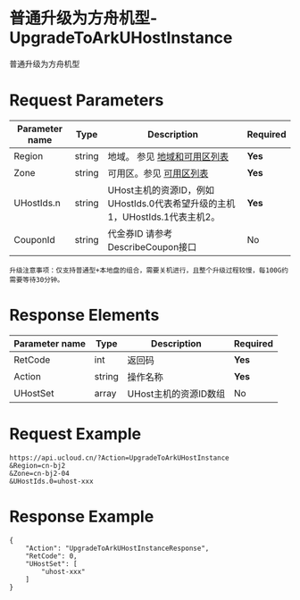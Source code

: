 # 普通升级为方舟机型-UpgradeToArkUHostInstance

普通升级为方舟机型

# Request Parameters
|Parameter name|Type|Description|Required|
|---|---|---|---|
|Region|string|地域。 参见 [地域和可用区列表](api/summary/regionlist)|**Yes**|
|Zone|string|可用区。参见 [可用区列表](api/summary/regionlist)|**Yes**|
|UHostIds.n|string|UHost主机的资源ID，例如UHostIds.0代表希望升级的主机1，UHostIds.1代表主机2。|**Yes**|
|CouponId|string|代金券ID 请参考DescribeCoupon接口|No|

```
升级注意事项：仅支持普通型+本地盘的组合，需要关机进行，且整个升级过程较慢，每100G约需要等待30分钟。
```

# Response Elements
|Parameter name|Type|Description|Required|
|---|---|---|---|
|RetCode|int|返回码|**Yes**|
|Action|string|操作名称|**Yes**|
|UHostSet|array|UHost主机的资源ID数组|No|

# Request Example
```
https://api.ucloud.cn/?Action=UpgradeToArkUHostInstance
&Region=cn-bj2
&Zone=cn-bj2-04
&UHostIds.0=uhost-xxx
```

# Response Example
```
{
    "Action": "UpgradeToArkUHostInstanceResponse", 
    "RetCode": 0, 
    "UHostSet": [
        "uhost-xxx"
    ]
}
```


